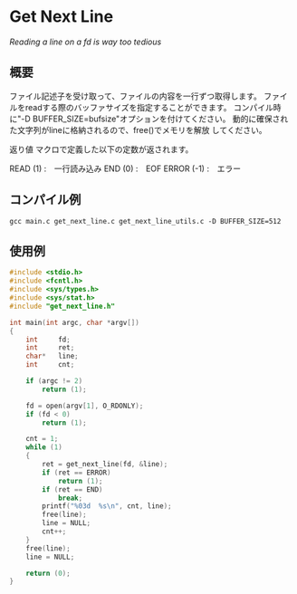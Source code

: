 # Get Next Line

*Reading a line on a fd is way too tedious*

## 概要

ファイル記述子を受け取って、ファイルの内容を一行ずつ取得します。
ファイルをreadする際のバッファサイズを指定することができます。
コンパイル時に"-D BUFFER\_SIZE=bufsize"オプションを付けてください。
動的に確保された文字列がlineに格納されるので、free()でメモリを解放
してください。

返り値
マクロで定義した以下の定数が返されます。

READ  (1)  :　一行読み込み
END   (0)  :　EOF
ERROR (-1) :　エラー

## コンパイル例

```Shell
gcc main.c get_next_line.c get_next_line_utils.c -D BUFFER_SIZE=512
```

## 使用例

```c
#include <stdio.h>
#include <fcntl.h>
#include <sys/types.h>
#include <sys/stat.h>
#include "get_next_line.h"

int	main(int argc, char *argv[])
{
	int		fd;
	int		ret;
	char*	line;
	int		cnt;

	if (argc != 2)
		return (1);

	fd = open(argv[1], O_RDONLY);
	if (fd < 0)
		return (1);

	cnt = 1;
	while (1)
	{
		ret = get_next_line(fd, &line);
		if (ret == ERROR)
			return (1);
		if (ret == END)
			break;
		printf("%03d  %s\n", cnt, line);
		free(line);
		line = NULL;
		cnt++;
	}
	free(line);
	line = NULL;

	return (0);
}
```
